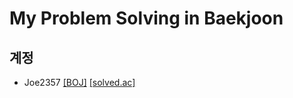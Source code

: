 # My Problem Solving in Baekjoon

## 계정
  * Joe2357 [[BOJ]](https://acmicpc.net/user/joe2357) [[solved.ac]](https://solved.ac/profile/joe2357)
